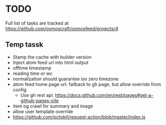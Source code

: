 # TODO

Full list of tasks are tracked at https://github.com/osmoscraft/osmosfeed/projects/4

## Temp tassk

- Stamp the cache with builder version
- Inject atom feed url into html output
- offtime timestamp
- reading time or wc
- normalization should guarantee iso zero timezone
- atom feed home page url: fallback to gh page, but allow override from config
  - Use gh rest api: https://docs.github.com/en/rest/pages#get-a-github-pages-site
- item og crawl for summary and image
- allow user template override
- https://github.com/octokit/request-action/blob/master/index.js
